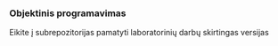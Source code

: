 <h3>Objektinis programavimas</h3>
<p>Eikite į subrepozitorijas pamatyti laboratorinių darbų skirtingas versijas</p>
